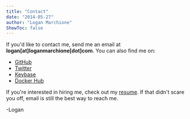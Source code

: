 ```yaml
---
title: "Contact"
date: "2014-05-27"
author: "Logan Marchione"
ShowToc: false
---
```


If you'd like to contact me, send me an email at **logan[at]loganmarchione[dot]com**. You can also find me on:

  * [GitHub](https://github.com/loganmarchione)
  * [Twitter](https://twitter.com/loganmarchione)
  * [Keybase](https://keybase.io/loganmarchione)
  * [Docker Hub](https://hub.docker.com/u/loganmarchione)

If you're interested in hiring me, check out my [resume](https://loganmarchione.com/resume). If that didn't scare you off, email is still the best way to reach me.

-Logan
